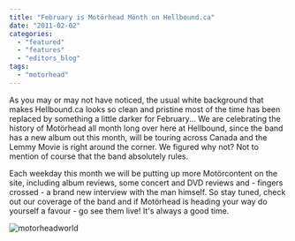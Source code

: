 ```yaml
---
title: "February is Motörhead Mönth on Hellbound.ca"
date: "2011-02-02"
categories: 
  - "featured"
  - "features"
  - "editors_blog"
tags: 
  - "motorhead"
---
```


As you may or may not have noticed, the usual white background that makes Hellbound.ca looks so clean and pristine most of the time has been replaced by something a little darker for February... We are celebrating the history of Motörhead all month long over here at Hellbound, since the band has a new album out this month, will be touring across Canada and the Lemmy Movie is right around the corner. We figured why not? Not to mention of course that the band absolutely rules.

Each weekday this month we will be putting up more Motörcontent on the site, including album reviews, some concert and DVD reviews and - fingers crossed - a brand new interview with the man himself. So stay tuned, check out our coverage of the band and if Motörhead is heading your way do yourself a favour - go see them live! It's always a good time.

![](http://www.hellbound.ca/wp-content/uploads/2011/02/motorheadworld-150x150.jpg "motorheadworld")
